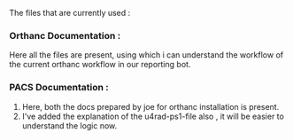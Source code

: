 The files that are currently used :
### Orthanc Documentation :
Here all the files are present, using which i can understand the workflow of the current orthanc workflow in our reporting bot.
### PACS Documentation :
1. Here, both the docs prepared by joe for orthanc installation is present.
2. I've added the explanation of the u4rad-ps1-file also , it will be easier to understand the logic now.

